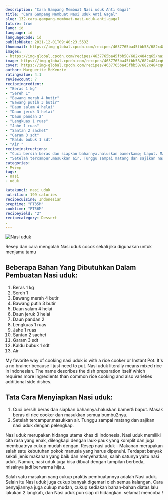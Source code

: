 ```yaml
---
description: "Cara Gampang Membuat Nasi uduk Anti Gagal"
title: "Cara Gampang Membuat Nasi uduk Anti Gagal"
slug: 132-cara-gampang-membuat-nasi-uduk-anti-gagal
future: true
lang: id
language: id
languageCode: id
publishDate: 2021-12-01T09:40:23.553Z 
thumbnail: https://img-global.cpcdn.com/recipes/4637765ba45fbb58/682x484cq65/nasi-uduk-foto-resep-utama.png
images:
- https://img-global.cpcdn.com/recipes/4637765ba45fbb58/682x484cq65/nasi-uduk-foto-resep-utama.png
image: https://img-global.cpcdn.com/recipes/4637765ba45fbb58/682x484cq65/nasi-uduk-foto-resep-utama.png
cover: https://img-global.cpcdn.com/recipes/4637765ba45fbb58/682x484cq65/nasi-uduk-foto-resep-utama.png
author: Marguerite McKenzie
ratingvalue: 4.1
reviewcount: 7
recipeingredient:
- "Beras 1 kg"
- "Sereh 1"
- "Bawang merah 4 butir"
- "Bawang putih 3 butir"
- "Daun salam 4 helai"
- "Daun jeruk 3 helai"
- "Daun pandan 2"
- "Lengkuas 1 ruas"
- "Jahe 1 ruas"
- "Santan 2 sachet"
- "Garam 3 sdt"
- "Kaldu bubuk 1 sdt"
- "Air "
recipeinstructions:
- "Cuci bersih beras dan siapkan bahannya.haluskan bamer&amp; baput. Masak beras di rice cooker dan masukkan semua bumbu2nya."
- "Setelah tercampur,masukkan air. Tunggu sampai matang dan sajikan nasi uduk dengan pelengkap."
categories:
- Resep
tags:
- nasi
- uduk

katakunci: nasi uduk 
nutrition: 199 calories
recipecuisine: Indonesian
preptime: "PT35M"
cooktime: "PT56M"
recipeyield: "2"
recipecategory: Dessert
. 
---
```



![Nasi uduk](https://img-global.cpcdn.com/recipes/4637765ba45fbb58/682x484cq65/nasi-uduk-foto-resep-utama.png)

Resep dan cara mengolah  Nasi uduk cocok sekali jika digunakan untuk menjamu tamu

<!--inarticleads1-->

## Beberapa Bahan Yang Dibutuhkan Dalam Pembuatan Nasi uduk:

1. Beras 1 kg
1. Sereh 1
1. Bawang merah 4 butir
1. Bawang putih 3 butir
1. Daun salam 4 helai
1. Daun jeruk 3 helai
1. Daun pandan 2
1. Lengkuas 1 ruas
1. Jahe 1 ruas
1. Santan 2 sachet
1. Garam 3 sdt
1. Kaldu bubuk 1 sdt
1. Air 

My favorite way of cooking nasi uduk is with a rice cooker or Instant Pot. It&#39;s a no brainer because I just need to put. Nasi uduk literally means mixed rice in Indonesian. The name describes the dish preparation itself which requires more ingredients than common rice cooking and also varieties additional side dishes. 

<!--inarticleads2-->

## Tata Cara Menyiapkan Nasi uduk:

1. Cuci bersih beras dan siapkan bahannya.haluskan bamer&amp; baput. Masak beras di rice cooker dan masukkan semua bumbu2nya.
1. Setelah tercampur,masukkan air. Tunggu sampai matang dan sajikan nasi uduk dengan pelengkap.


Nasi uduk merupakan hidanga utama khas di Indonesia. Nasi uduk memiliki cita rasa yang enak, dilengkapi dengan lauk-pauk yang komplit dan juga membuatnya cukup mudah dengan. Resep nasi uduk - Makanan merupakan salah satu kebutuhan pokok manusia yang harus dipenuhi. Terdapat banyak sekali jenis makanan yang baik dan menyehatkan, salah satunya yaitu nasi uduk. Namun, nasi uduk juga bisa dibuat dengan tampilan berbeda, misalnya jadi berwarna hijau. 

Salah satu masakan yang cukup praktis pembuatannya adalah  Nasi uduk. Selain itu  Nasi uduk  juga cukup banyak digemari oleh semua kalangan, Cara penyajiannya juga cukup mudah, cukup sediakan bahan-bahan diatas lalu lakukan 2 langkah, dan  Nasi uduk  pun siap di hidangkan. selamat mencoba !
